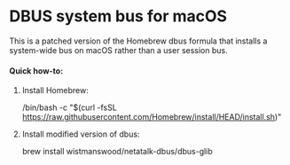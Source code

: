 # DBUS system bus for macOS
This is a patched version of the Homebrew dbus formula that installs a system-wide bus on macOS rather than a user session bus.

#### Quick how-to:

1. Install Homebrew:

    /bin/bash -c "$(curl -fsSL https://raw.githubusercontent.com/Homebrew/install/HEAD/install.sh)"

2. Install modified version of dbus:

    brew install wistmanswood/netatalk-dbus/dbus-glib
